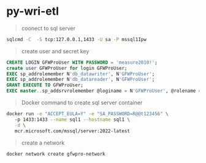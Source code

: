 # py-wri-etl

> coonect to sql server

```sh
sqlcmd -C  -S tcp:127.0.0.1,1433 -U sa -P mssql1Ipw
```

> create user and secret key

```sql
CREATE LOGIN GFWProUser WITH PASSWORD = 'measure2010!';
create user GFWProUser for login GFWProUser;
EXEC sp_addrolemember N'db_datawriter', N'GFWProUser';
EXEC sp_addrolemember N'db_datareader', N'GFWProUser';
GRANT EXECUTE TO GFWProUser;
EXEC master..sp_addsrvrolemember @loginame = N'GFWProUser', @rolename = N'sysadmin';
```

> Docker command to create sql server container

```sh
docker run -e "ACCEPT_EULA=Y" -e "SA_PASSWORD=R@@t123456" \                                
   -p 1433:1433 --name sql1 --hostname sql1 \
   -d \
   mcr.microsoft.com/mssql/server:2022-latest
```

> create a network

```sh
docker network create gfwpro-network
```